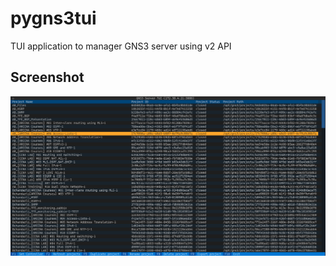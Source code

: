# pygns3tui
TUI application to manager GNS3 server using v2 API

## Screenshot
![PyGNS3TUI](pygns3tui.png)